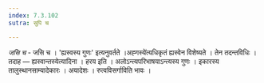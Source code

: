 ```yaml
---
index: 7.3.102
sutra: सुपि च

---
```

_जसि च_ - जसि च । 'ह्यस्वस्य गुणः' इत्यनुवर्तते ।अह्गस्ये॑त्यधिकृतं ह्यस्वेन विशेष्यते । तेन तदन्तविधिः । तदाह — ह्यस्वान्तस्येत्यादिना । हरय इति । अलोऽन्त्यपरिभाषयाऽन्त्यस्य गुणः । इकारस्य तालुस्थानसाम्यादेकारः । अयादेशः । रुत्वविसर्गाविति भावः । 